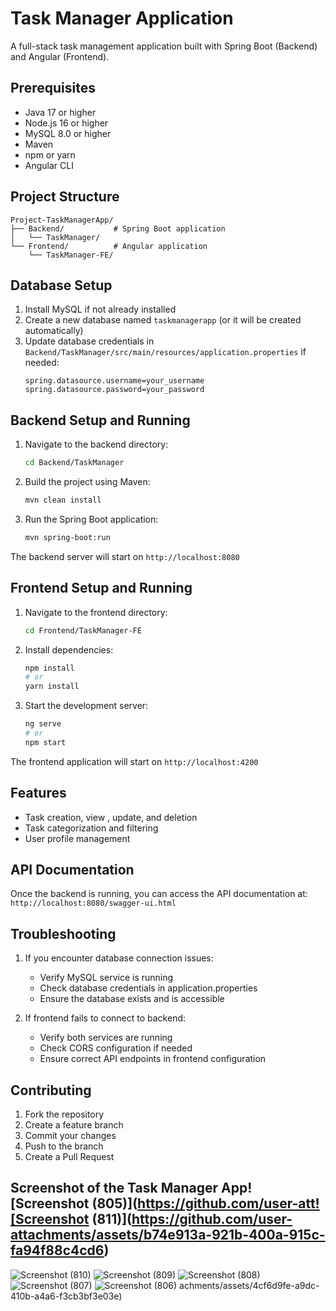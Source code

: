 # Task Manager Application

A full-stack task management application built with Spring Boot (Backend) and Angular (Frontend).

## Prerequisites

- Java 17 or higher
- Node.js 16 or higher
- MySQL 8.0 or higher
- Maven
- npm or yarn
- Angular CLI

## Project Structure

```
Project-TaskManagerApp/
├── Backend/           # Spring Boot application
│   └── TaskManager/
└── Frontend/          # Angular application
    └── TaskManager-FE/
```

## Database Setup

1. Install MySQL if not already installed
2. Create a new database named `taskmanagerapp` (or it will be created automatically)
3. Update database credentials in `Backend/TaskManager/src/main/resources/application.properties` if needed:
   ```properties
   spring.datasource.username=your_username
   spring.datasource.password=your_password
   ```

## Backend Setup and Running

1. Navigate to the backend directory:

   ```bash
   cd Backend/TaskManager
   ```

2. Build the project using Maven:

   ```bash
   mvn clean install
   ```

3. Run the Spring Boot application:
   ```bash
   mvn spring-boot:run
   ```

The backend server will start on `http://localhost:8080`

## Frontend Setup and Running

1. Navigate to the frontend directory:

   ```bash
   cd Frontend/TaskManager-FE
   ```

2. Install dependencies:

   ```bash
   npm install
   # or
   yarn install
   ```

3. Start the development server:
   ```bash
   ng serve
   # or
   npm start
   ```

The frontend application will start on `http://localhost:4200`

## Features

- Task creation, view , update, and deletion
- Task categorization and filtering
- User profile management

## API Documentation

Once the backend is running, you can access the API documentation at:
`http://localhost:8080/swagger-ui.html`

## Troubleshooting

1. If you encounter database connection issues:

   - Verify MySQL service is running
   - Check database credentials in application.properties
   - Ensure the database exists and is accessible

2. If frontend fails to connect to backend:
   - Verify both services are running
   - Check CORS configuration if needed
   - Ensure correct API endpoints in frontend configuration

## Contributing

1. Fork the repository
2. Create a feature branch
3. Commit your changes
4. Push to the branch
5. Create a Pull Request

## Screenshot of the Task Manager App![Screenshot (805)](https://github.com/user-att![Screenshot (811)](https://github.com/user-attachments/assets/b74e913a-921b-400a-915c-fa94f88c4cd6)
![Screenshot (810)](https://github.com/user-attachments/assets/e4510878-da06-4c1f-8803-ca53819f1992)
![Screenshot (809)](https://github.com/user-attachments/assets/6627cf7b-7ef3-4b8e-a667-d0f1a80da2a5)
![Screenshot (808)](https://github.com/user-attachments/assets/07f1e757-eec7-4751-a77f-de51214454c6)
![Screenshot (807)](https://github.com/user-attachments/assets/7106a1cd-324c-4b72-aba5-78d3108b286e)
![Screenshot (806)](https://github.com/user-attachments/assets/ca0d50af-294f-4c36-ae5f-f20504f88d8c)
achments/assets/4cf6d9fe-a9dc-410b-a4a6-f3cb3bf3e03e)
